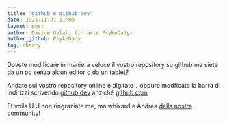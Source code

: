 ```yaml
---
title: 'github e github.dev'
date: 2021-11-27 11:00
layout: post
author: Davide Galati (in arte PsykeDady)
author_github: PsykeDady
tag: cherry
---
```

Dovete modificare in maniera veloce il vostro repository su github ma siete da un pc senza alcun editor o da un tablet?

Andate sul vostro repository online e digitate `.` oppure modficate la barra di indirizzi scrivendo [github.dev](github.dev) anziché [github.com](github.com)

Et voila U.U non ringraziate me, ma whixard e Andrea [della nostra community!](t.me/linuxpeople)
